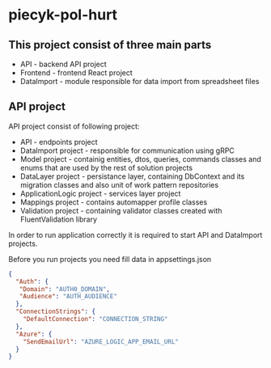 # piecyk-pol-hurt

## This project consist of three main parts

* API - backend API project
* Frontend - frontend React project
* DataImport - module responsible for data import from spreadsheet files

## API project

API project consist of following project:
 * API - endpoints project
 * DataImport project - responsible for communication using gRPC
 * Model project - containig entities, dtos, queries, commands classes and enums that are used by the rest of solution projects
 * DataLayer project - persistance layer, containing DbContext and its migration classes and also unit of work pattern repositories
 * ApplicationLogic project - services layer project
 * Mappings project - contains automapper profile classes
 * Validation project - containing validator classes created with FluentValidation library

In order to run application correctly it is required to start API and DataImport projects.

Before you run projects you need fill data in appsettings.json 
```json
{
  "Auth": {
   "Domain": "AUTH0_DOMAIN",
   "Audience": "AUTH_AUDIENCE"
  },
  "ConnectionStrings": {
    "DefaultConnection": "CONNECTION_STRING"
  },
  "Azure": {
    "SendEmailUrl": "AZURE_LOGIC_APP_EMAIL_URL"
  }
}
```
